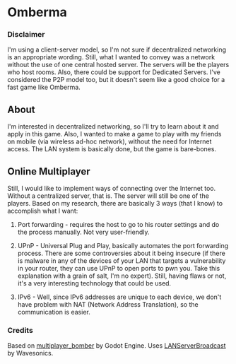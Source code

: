 # Omberma

### Disclaimer

I'm using a client-server model, so I'm not sure if decentralized networking is an appropriate wording. Still, what I wanted to convey was a network without the use of one central hosted server. The servers will be the players who host rooms. Also, there could be support for Dedicated Servers. I've considered the P2P model too, but it doesn't seem like a good choice for a fast game like Omberma.

## About

I'm interested in decentralized networking, so I'll try to learn about it and apply in this game. Also, I wanted to make a game to play with my friends on mobile (via wireless ad-hoc network), without the need for Internet access. The LAN system is basically done, but the game is bare-bones.

## Online Multiplayer

Still, I would like to implement ways of connecting over the Internet too. Without a centralized server, that is. The server will still be one of the players. Based on my research, there are basically 3 ways (that I know) to accomplish what I want:

1. Port forwarding - requires the host to go to his router settings and do the process manually. Not very user-friendly.

1. UPnP - Universal Plug and Play, basically automates the port forwarding process. There are some controversies about it being insecure (if there is malware in any of the devices of your LAN that targets a vulnerability in your router, they can use UPnP to open ports to pwn you. Take this explanation with a grain of salt, I'm no expert). Still, having flaws or not, it's a very interesting technology that could be used.

1. IPv6 - Well, since IPv6 addresses are unique to each device, we don't have problem with NAT (Network Address Translation), so the communication is easier.

### Credits

Based on [multiplayer_bomber](https://github.com/godotengine/godot-demo-projects/tree/master/networking/multiplayer_bomber) by Godot Engine. Uses [LANServerBroadcast](https://github.com/Wavesonics/LANServerBroadcast) by Wavesonics.
